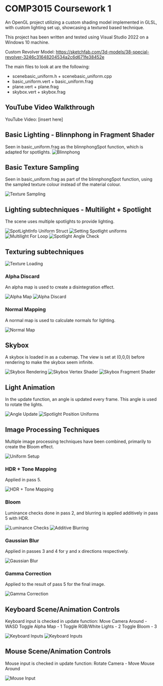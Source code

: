 # COMP3015 Coursework 1
An OpenGL project utilizing a custom shading model implemented in GLSL, with custom lighting set up, showcasing a textured based technique.

This project has been written and tested using Visual Studio 2022 on a Windows 10 machine.

Custom Revolver Model: https://sketchfab.com/3d-models/38-special-revolver-3246c31648204534a2c6d671fe38452e

The main files to look at are the following:
- scenebasic_uniform.h + scenebasic_uniform.cpp
- basic_uniform.vert + basic_uniform.frag
- plane.vert + plane.frag
- skybox.vert + skybox.frag

## YouTube Video Walkthrough
YouTube Video: [insert here]

## Basic Lighting - Blinnphong in Fragment Shader
Seen in basic_uniform.frag as the blinnphongSpot function, which is adapted for spotlights.
![Blinnphong](./images/blinnphong_fragment.png)

## Basic Texture Sampling
Seen in basic_uniform.frag as part of the blinnphongSpot function, using the sampled texture colour instead of the material colour.

![Texture Sampling](./images/texture_sampling.png)

## Lighting subtechniques - Multilight + Spotlight
The scene uses multiple spotlights to provide lighting.

![SpotLightInfo Uniform Struct](./images/lighting1.png)
![Setting Spotlight uniforms](./images/lighting2.png)
![Multilight For Loop](./images/lighting3.png)
![Spotlight Angle Check](./images/lighting4.png)

## Texturing subtechniques
![Texture Loading](./images/texture_loading.png)

### Alpha Discard
An alpha map is used to create a disintegration effect.

![Alpha Map](./media/texture/dots_alpha.png)
![Alpha Discard](./images/alpha_discard.png)

### Normal Mapping
A normal map is used to calculate normals for lighting.

![Normal Map](./images/normal_map.png)

## Skybox
A skybox is loaded in as a cubemap. The view is set at (0,0,0) before rendering to make the skybox seem infinite.

![Skybox Rendering](./images/skybox1.png)
![Skybox Vertex Shader](./images/skybox2.png)
![Skybox Fragment Shader](./images/skybox3.png)

## Light Animation
In the update function, an angle is updated every frame. This angle is used to rotate the lights.

![Angle Update](./images/animation1.png)
![Spotlight Position Uniforms](./images/animation2.png)

## Image Processing Techniques
Multiple image processing techniques have been combined, primarily to create the Bloom effect.

![Uniform Setup](./images/image_proc_tech_uniforms.png)

### HDR + Tone Mapping
Applied in pass 5.

![HDR + Tone Mapping](./images/image_proc_tech1.png)

### Bloom
Luminance checks done in pass 2, and blurring is applied additively in pass 5 with HDR.

![Luminance Checks](./images/image_proc_tech1.5.png)
![Additive Blurring](./images/image_proc_tech2.png)

### Gaussian Blur
Applied in passes 3 and 4 for y and x directions respectively.

![Gaussian Blur](./images/image_proc_tech3.png)

### Gamma Correction
Applied to the result of pass 5 for the final image.

![Gamma Correction](./images/image_proc_tech4.png)

## Keyboard Scene/Animation Controls
Keyboard input is checked in update function:
Move Camera Around - WASD
Toggle Alpha Map - 1
Toggle RGB/White Lights - 2
Toggle Bloom - 3

![Keyboard Inputs](./images/keyboard1.png)
![Keyboard Inputs](./images/keyboard2.png)

## Mouse Scene/Animation Controls
Mouse input is checked in update function:
Rotate Camera - Move Mouse Around

![Mouse Input](./images/mouse.png)